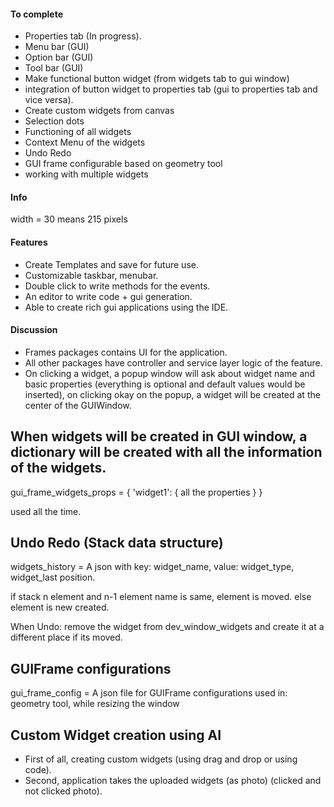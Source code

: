 #### To complete
* Properties tab (In progress).
* Menu bar (GUI)
* Option bar (GUI)
* Tool bar (GUI)
* Make functional button widget (from widgets tab to gui window)
* integration of button widget to properties tab (gui to properties tab and vice versa).
* Create custom widgets from canvas
* Selection dots
* Functioning of all widgets
* Context Menu of the widgets
* Undo Redo
* GUI frame configurable based on geometry tool
* working with multiple widgets


#### Info
width = 30 means 215 pixels



#### Features
* Create Templates and save for future use.
* Customizable taskbar, menubar.
* Double click to write methods for the events.
* An editor to write code + gui generation.
* Able to create rich gui applications using the IDE.



#### Discussion
* Frames packages contains UI for the application.
* All other packages have controller and service layer logic of the feature.
* On clicking a widget, a popup window will ask about widget name and basic properties (everything is optional and default values would be inserted), on clicking okay on the popup, a widget will be created at the center of the GUIWindow.



## When widgets will be created in GUI window, a dictionary will be created with all the information of the widgets.
gui_frame_widgets_props = {
  'widget1': {
    all the properties
  }
}

used all the time.

## Undo Redo (Stack data structure)
widgets_history = A json with key: widget_name, value: widget_type, widget_last position.

if stack n element and n-1 element name is same, element is moved.
else element is new created.

When Undo: remove the widget from dev_window_widgets and create it at a different place if its moved.

## GUIFrame configurations
gui_frame_config = A json file for GUIFrame configurations
used in: geometry tool, while resizing the window

## Custom Widget creation using AI
* First of all, creating custom widgets (using drag and drop or using code).
* Second, application takes the uploaded widgets (as photo) (clicked and not clicked photo).
